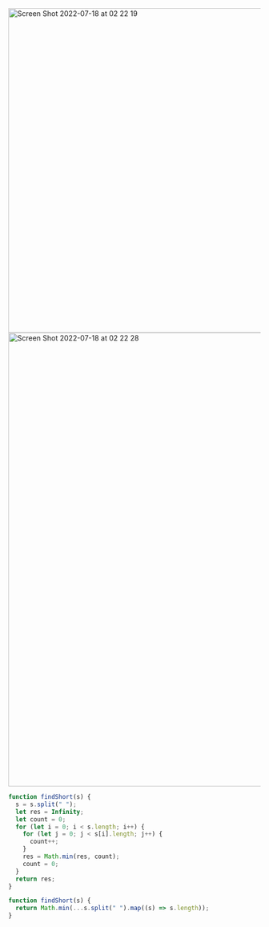 <img width="648" alt="Screen Shot 2022-07-18 at 02 22 19" src="https://user-images.githubusercontent.com/37787994/179482081-c1860e92-1793-4486-9ae4-710e1233c954.png">

<img width="906" alt="Screen Shot 2022-07-18 at 02 22 28" src="https://user-images.githubusercontent.com/37787994/179482097-3fc64ef4-9ad4-4506-af3a-f6391eb1cfac.png">

```js
function findShort(s) {
  s = s.split(" ");
  let res = Infinity;
  let count = 0;
  for (let i = 0; i < s.length; i++) {
    for (let j = 0; j < s[i].length; j++) {
      count++;
    }
    res = Math.min(res, count);
    count = 0;
  }
  return res;
}
```



```js
function findShort(s) {
  return Math.min(...s.split(" ").map((s) => s.length));
}
```
